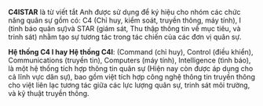 

**C4ISTAR** là từ viết tắt Anh được sử dụng để ký hiệu cho nhóm các chức năng quân sự gồm có: C4 (Chỉ huy, kiểm soát, truyền thông, máy tính), I (tình báo quân sự)và STAR (giám sát, Thu thập thông tin về mục tiêu, và trinh sát) nhằm tạo sự tương tác trong tác chiến của các đơn vị quân sự.

**Hệ thống C4 I hay Hệ thống C4I**: (Command (chỉ huy), Control (điều khiển), Communications (truyền tin), Computers (máy tính), Intelligence (tình báo), là một hệ thống tích hợp thông tin quân sự (Hiện nay còn được áp dụng cho cả lĩnh vực dân sự), bao gồm việt tích hợp công nghệ thông tin truyền thông cho việt liên lạc tương tác giữa các lực lượng quân sự, trinh sát môi trường, và kỹ thuật truyền thông.
